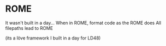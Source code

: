 ROME
====

It wasn't built in a day...
When in ROME, format code as the ROME does
All filepaths lead to ROME

(its a löve framework I built in a day for LD48)
